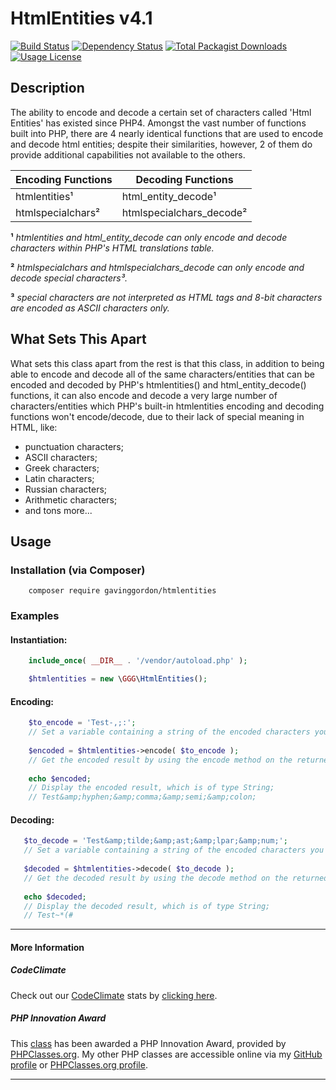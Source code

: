 # HtmlEntities v4.1

[![Build Status](https://travis-ci.org/gavinggordon/htmlentities.svg?branch=master)](https://travis-ci.org/gavinggordon/htmlentities)
[![Dependency Status](https://www.versioneye.com/user/projects/57305cbea0ca350034be70f7/badge.svg?style=flat)](https://www.versioneye.com/user/projects/57305cbea0ca350034be70f7)
[![Total Packagist Downloads](https://img.shields.io/packagist/dt/gavinggordon/htmlentities.svg)](https://packagist.org/packages/gavinggordon/htmlentities)
[![Usage License](https://img.shields.io/badge/license-MIT-blue.svg)](https://github.com/gavinggordon/htmlentities/blob/master/license.txt)

## Description

The ability to encode and decode a certain set of characters called 'Html Entities' has existed since PHP4. Amongst the vast number of functions built into PHP, there are 4 nearly identical functions that are used to encode and decode html entities; despite their similarities, however, 2 of them do provide additional capabilities not available to the others.


| Encoding Functions | Decoding Functions |
|--------------|--------------|
| htmlentities&sup1; | html_entity_decode&sup1; | 
| htmlspecialchars&sup2; | htmlspecialchars_decode&sup2; |


__&sup1;__ *htmlentities and html_entity_decode can only encode and decode characters within PHP's HTML translations table.*

__&sup2;__ *htmlspecialchars and htmlspecialchars_decode can only encode and decode special characters&sup3;.*

__&sup3;__ *special characters are not interpreted as HTML tags and 8-bit characters are encoded as ASCII characters only.*

## What Sets This Apart
 
What sets this class apart from the rest is that this class, in addition to being able to encode and decode all of the same characters/entities that can be encoded and decoded by PHP's htmlentities() and html_entity_decode() functions, it can also encode and decode a very large number of characters/entities which PHP's built-in htmlentities encoding and decoding functions won't encode/decode, due to their lack of special meaning in HTML, like:

 - punctuation characters;
 - ASCII characters;
 - Greek characters;
 - Latin characters;
 - Russian characters;
 - Arithmetic characters;
 - and tons more...
 
## Usage

### Installation (via Composer)

```shellscript
    composer require gavinggordon/htmlentities
```

### Examples

#### Instantiation:

```php
	include_once( __DIR__ . '/vendor/autoload.php' );

    $htmlentities = new \GGG\HtmlEntities();
```

#### Encoding:

```php
    $to_encode = 'Test-,;:';
    // Set a variable containing a string of the encoded characters you wish to be encoded;
    
    $encoded = $htmlentities->encode( $to_encode );
    // Get the encoded result by using the encode method on the returned instance of HtmlEntities;
    
    echo $encoded;
    // Display the encoded result, which is of type String;
    // Test&amp;hyphen;&amp;comma;&amp;semi;&amp;colon;
```

#### Decoding:

 ```php
    $to_decode = 'Test&amp;tilde;&amp;ast;&amp;lpar;&amp;num;';
    // Set a variable containing a string of the encoded characters you wish to be decoded;
    
    $decoded = $htmlentities->decode( $to_decode );
    // Get the decoded result by using the decode method on the returned instance of HtmlEntities;
    
    echo $decoded;
    // Display the decoded result, which is of type String;
    // Test~*(#
 ```

--------------

#### More Information

##### CodeClimate

Check out our [CodeClimate](https://codeclimate.com) stats by [clicking here](https://codeclimate.com/github/gavinggordon/htmlentities).

##### PHP Innovation Award

This [class](http://www.phpclasses.org/package/9698.html) has been awarded a PHP Innovation Award, provided by [PHPClasses.org](http://www.phpclasses.org). My other PHP classes are accessible online via my [GitHub profile](https://github.com/gavinggordon) or [PHPClasses.org profile](http://www.phpclasses.org/browse/author/1348645.html).

--------------
